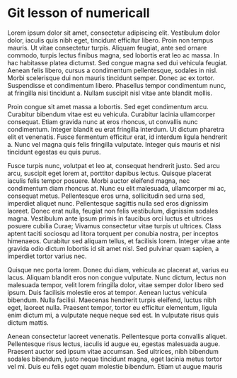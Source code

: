 # Git lesson of numericall 
Lorem ipsum dolor sit amet, consectetur adipiscing elit. Vestibulum dolor dolor, iaculis quis nibh eget, tincidunt efficitur libero. Proin non tempus mauris. Ut vitae consectetur turpis. Aliquam feugiat, ante sed ornare commodo, turpis lectus finibus magna, sed lobortis erat leo ac massa. In hac habitasse platea dictumst. Sed congue magna sed dui vehicula feugiat. Aenean felis libero, cursus a condimentum pellentesque, sodales in nisl. Morbi scelerisque dui non mauris tincidunt semper. Donec ac ex tortor. Suspendisse et condimentum libero. Phasellus tempor condimentum nunc, at fringilla nisi tincidunt a. Nullam suscipit nisl vitae ante blandit mollis.

Proin congue sit amet massa a lobortis. Sed eget condimentum arcu. Curabitur bibendum vitae est eu vehicula. Curabitur lacinia ullamcorper consequat. Etiam gravida nunc at eros rhoncus, ut convallis nunc condimentum. Integer blandit eu erat fringilla interdum. Ut dictum pharetra elit et venenatis. Fusce fermentum efficitur erat, id interdum ligula hendrerit a. Nunc vel magna quis felis fringilla vulputate. Integer quis mauris et nisi tincidunt egestas eu quis purus.

Fusce turpis nunc, volutpat et leo at, consequat hendrerit justo. Sed arcu arcu, suscipit eget lorem at, porttitor dapibus lectus. Quisque placerat iaculis felis tempor posuere. Morbi auctor eleifend magna, nec condimentum diam rhoncus at. Nunc eu elit malesuada, ullamcorper mi ac, consequat metus. Pellentesque eros urna, sollicitudin sed urna sed, imperdiet aliquet nunc. Pellentesque sagittis nulla sed eros dignissim laoreet. Donec erat nulla, feugiat non felis vestibulum, dignissim sodales magna. Vestibulum ante ipsum primis in faucibus orci luctus et ultrices posuere cubilia Curae; Vivamus consectetur vitae turpis ut ultrices. Class aptent taciti sociosqu ad litora torquent per conubia nostra, per inceptos himenaeos. Curabitur sed aliquam tellus, et facilisis lorem. Integer vitae ante gravida odio dictum lobortis id sit amet nisl. Sed pulvinar quam sapien, a imperdiet tortor varius nec.

Quisque nec porta lorem. Donec dui diam, vehicula ac placerat at, varius eu lacus. Aliquam blandit eros non congue vulputate. Nunc dictum, lectus non malesuada tempor, velit lorem fringilla dolor, vitae semper dolor libero sed ipsum. Duis facilisis molestie eros at tempor. Aenean luctus vehicula bibendum. Nulla facilisi. Maecenas hendrerit turpis eleifend, luctus nibh eget, laoreet nulla. Praesent tempor, tortor eu efficitur elementum, ligula enim dictum mi, a vulputate neque neque sed est. In vulputate risus quis dictum mattis.

Aenean consectetur laoreet venenatis. Pellentesque porta convallis aliquet. Pellentesque risus lectus, iaculis id augue eu, egestas malesuada augue. Praesent auctor sed ipsum vitae accumsan. Sed ultrices, nibh bibendum sodales bibendum, justo neque tincidunt magna, eget lacinia metus tortor vel mi. Duis eu felis eget quam molestie bibendum. Etiam ut augue mauris